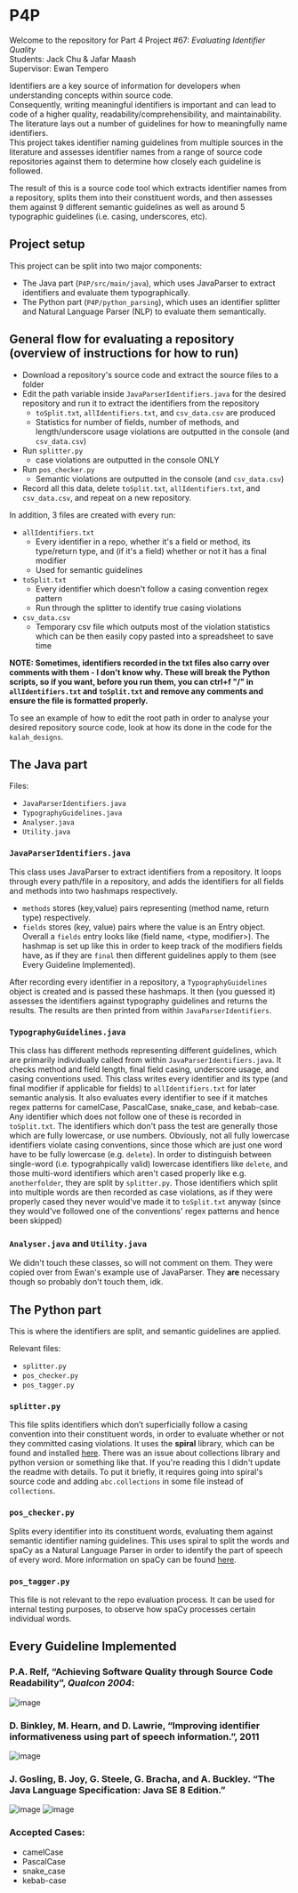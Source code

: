 # P4P
Welcome to the repository for Part 4 Project #67: *Evaluating Identifier Quality* 
<br>Students: Jack Chu & Jafar Maash
<br>Supervisor: Ewan Tempero

Identifiers are a key source of information for developers when understanding concepts within source code. 
<br>Consequently, writing meaningful identifiers is important and can lead to code of a higher quality, readability/comprehensibility, and maintainability.
<br>The literature lays out a number of guidelines for how to meaningfully name identifiers. 
<br>This project takes identifier naming guidelines from multiple sources in the literature and assesses identifier names from a range of source code repositories against them to determine how closely each guideline is followed.

The result of this is a source code tool which extracts identifier names from a repository, splits them into their constituent words, and then assesses them against 9 different semantic guidelines as well as around 5 typographic guidelines (i.e. casing, underscores, etc). 

## Project setup

This project can be split into two major components: 
- The Java part (`P4P/src/main/java`), which uses JavaParser to extract identifiers and evaluate them typographically.
- The Python part (`P4P/python_parsing`), which uses an identifier splitter and Natural Language Parser (NLP) to evaluate them semantically. 

## General flow for evaluating a repository (overview of instructions for how to run)
- Download a repository's source code and extract the source files to a folder 
- Edit the path variable inside `JavaParserIdentifiers.java` for the desired repository and run it to extract the identifiers from the repository
  - `toSplit.txt`, `allIdentifiers.txt`, and `csv_data.csv` are produced
  - Statistics for number of fields, number of methods, and length/underscore usage violations are outputted in the console (and `csv_data.csv`)
- Run `splitter.py`
  - case violations are outputted in the console ONLY
- Run `pos_checker.py`
  - Semantic violations are outputted in the console (and `csv_data.csv`)
- Record all this data, delete `toSplit.txt`, `allIdentifiers.txt`, and `csv_data.csv`, and repeat on a new repository. 

In addition, 3 files are created with every run:
- `allIdentifiers.txt`
  - Every identifier in a repo, whether it's a field or method, its type/return type, and (if it's a field) whether or not it has a final modifier
  - Used for semantic guidelines
- `toSplit.txt`
  - Every identifier which doesn't follow a casing convention regex pattern
  - Run through the splitter to identify true casing violations
- `csv_data.csv`
  - Temporary csv file which outputs most of the violation statistics which can be then easily copy pasted into a spreadsheet to save time 


**NOTE: Sometimes, identifiers recorded in the txt files also carry over comments with them - I don't know why. These will break the Python scripts, 
so if you want, before you run them, you can ctrl+f "/" in `allIdentifiers.txt` and `toSplit.txt` and remove any comments and ensure the file is formatted properly.**

To see an example of how to edit the root path in order to analyse your desired repository source code, look at how its done in the code for the `kalah_designs`.

## The Java part
Files: 
- `JavaParserIdentifiers.java`
- `TypographyGuidelines.java`
- `Analyser.java` 
- `Utility.java`

### `JavaParserIdentifiers.java`
This class uses JavaParser to extract identifiers from a repository. 
It loops through every path/file in a repository, and adds the identifiers for all fields and methods into two hashmaps respectively. 
- `methods` stores (key,value) pairs representing (method name, return type) respectively. 
- `fields` stores (key, value) pairs where the value is an Entry object. Overall a `fields` entry looks like (field name, <type, modifier>).
The hashmap is set up like this in order to keep track of the modifiers fields have, as if they are `final` then different guidelines apply to them (see Every Guideline Implemented). 

After recording every identifier in a repository, a `TypographyGuidelines` object is created and is passed these hashmaps. It then (you guessed it) assesses the identifiers against typography guidelines and returns the results. 
The results are then printed from within `JavaParserIdentifiers`. 

### `TypographyGuidelines.java`
This class has different methods representing different guidelines, which are primarily individually called from within `JavaParserIdentifiers.java`.
It checks method and field length, final field casing, underscore usage, and casing conventions used. 
This class writes every identifier and its type (and final modifier if applicable for fields) to `allIdentifiers.txt` for later semantic analysis.
It also evaluates every identifier to see if it matches regex patterns for camelCase, PascalCase, snake_case, and kebab-case. Any identifier which does not follow one of these
is recorded in `toSplit.txt`. The identifiers which don't pass the test are generally those which are fully lowercase, or use numbers. Obviously, not all fully lowercase identifiers violate casing conventions, since those which are just one word have to be fully lowercase (e.g. `delete`). 
In order to distinguish between single-word (i.e. typograhpically valid) lowercase identifiers like `delete`, and those multi-word identifiers which aren't cased properly like e.g. `anotherfolder`, they are split by `splitter.py`. 
Those identifiers which split into multiple words are then recorded as case violations, as if they were properly cased they never would've made it to `toSplit.txt` anyway (since they would've followed one of the conventions' regex patterns and hence been skipped)

 ### `Analyser.java` and `Utility.java`
 We didn't touch these classes, so will not comment on them. They were copied over from Ewan's example use of JavaParser. They **are** necessary though so probably don't touch them, idk.  

## The Python part
This is where the identifiers are split, and semantic guidelines are applied.

Relevant files:
- `splitter.py`
- `pos_checker.py`
- `pos_tagger.py`

### `splitter.py`
This file splits identifiers which don’t superficially follow a casing convention into their constituent words, in order to evaluate whether or not they committed casing violations. It uses the **spiral** library, which can be found and installed [here](https://github.com/casics/spiral). There was an issue about collections library and python version or something like that. If you're reading this I didn't update the readme with details. To put it briefly, it requires going into spiral's source code and adding `abc.collections` in some file instead of `collections`.  

### `pos_checker.py`
Splits every identifier into its constituent words, evaluating them against semantic identifier naming guidelines. This uses spiral to split the words and spaCy as a Natural Language Parser in order to identify the part of speech of every word. More information on spaCy can be found [here](https://spacy.io/usage).

### `pos_tagger.py`
This file is not relevant to the repo evaluation process. It can be used for internal testing purposes, to observe how spaCy processes certain individual words. 


## Every Guideline Implemented

### P.A. Relf, “Achieving Software Quality through Source Code Readability”, *Qualcon 2004*: <br>
![image](https://user-images.githubusercontent.com/62087759/196416505-7d04326f-9d32-4bd4-885b-1c644268e860.png)


### D. Binkley, M. Hearn, and D. Lawrie, “Improving identifier informativeness using part of speech information.”, 2011 <br>

![image](https://user-images.githubusercontent.com/62087759/196417973-ec04f601-5b13-4c84-81bc-4bcbbbc3a41c.png)


### J. Gosling, B. Joy, G. Steele, G. Bracha, and A. Buckley. “The Java Language Specification: Java SE 8 Edition.” <br>
![image](https://user-images.githubusercontent.com/62087759/196416727-a5004efc-6991-45c7-8676-0b1aa40c465a.png)
![image](https://user-images.githubusercontent.com/62087759/196416762-6f0c838e-66d6-466c-9f27-c4de2fadb490.png)

### Accepted Cases:
- camelCase
- PascalCase
- snake_case
- kebab-case
 

